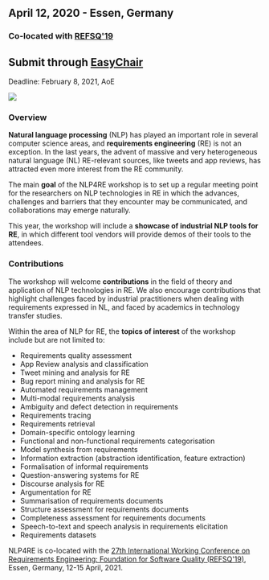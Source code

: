 ## April 12, 2020 - Essen, Germany

### Co-located with [REFSQ'19](https://refsq.org/2019/welcome/)

## Submit through [EasyChair](https://easychair.org/conferences/?conf=nlp4re19) 
Deadline: February 8, 2021, AoE

![](http://fmt.isti.cnr.it/nlp4re/data/uploads/20190318_180339.jpg)

### **Overview**

**Natural language processing** (NLP) has played an important role in several computer science areas, and **requirements engineering** (RE) is not an exception. In the last years, the advent of massive and very heterogeneous natural language (NL) RE-relevant sources, like tweets and app reviews, has attracted even more interest from the RE community.

The main **goal** of the NLP4RE workshop is to set up a regular meeting point for the researchers on NLP technologies in RE in which the advances, challenges and barriers that they encounter may be communicated, and collaborations may emerge naturally.

This year, the workshop will include a **showcase of industrial NLP tools for RE**, in which different tool vendors will provide demos of their tools to the attendees.

### **Contributions**

The workshop will welcome **contributions** in the field of theory and application of NLP technologies in RE. We also encourage contributions that highlight challenges faced by industrial practitioners when dealing with requirements expressed in NL, and faced by academics in technology transfer studies.

<!-- We are particularly interested in **Tool Papers** (see the call for papers [here](http://fmt.isti.cnr.it/nlp4re/index.php?id=call-for-papers)), in which the authors provide a brief description of an NLP tool for RE, and a plan for a tool demo at the workshop. **The authors can submit papers also about tools that have been previously presented in other venues.** The demo of these tools will complement the showcase of industrial tools.

We are also interested in **Report Papers** (see the call for papers [here](http://fmt.isti.cnr.it/nlp4re/index.php?id=call-for-papers)), in which the authors provide an overview on the current and past research of their teams. These contributions do not require novelty with respect to previous work, because the main goal of the workshop is to foster discussion and networking. A non-mandatory **template** for Report Papers can be dowloaded [here](http://fmt.isti.cnr.it/nlp4re/data/uploads/nlp4re-rp-template.pdf). -->

Within the area of NLP for RE, the **topics of interest** of the workshop include but are not limited to:

*   Requirements quality assessment
*   App Review analysis and classification
*   Tweet mining and analysis for RE
*   Bug report mining and analysis for RE
*   Automated requirements management
*   Multi-modal requirements analysis
*   Ambiguity and defect detection in requirements
*   Requirements tracing
*   Requirements retrieval
*   Domain-specific ontology learning
*   Functional and non-functional requirements categorisation
*   Model synthesis from requirements
*   Information extraction (abstraction identification, feature extraction)
*   Formalisation of informal requirements
*   Question-answering systems for RE
*   Discourse analysis for RE
*   Argumentation for RE
*   Summarisation of requirements documents
*   Structure assessment for requirements documents
*   Completeness assessment for requirements documents
*   Speech-to-text and speech analysis in requirements elicitation
*   Requirements datasets 

NLP4RE is co-located with the [27th International Working Conference on Requirements Engineering: Foundation for Software Quality (REFSQ'19)](https://2021.refsq.org), Essen, Germany, 12-15 April, 2021.